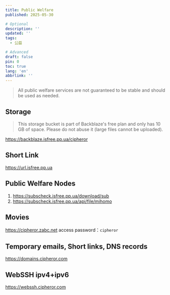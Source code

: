 ```yaml
---
title: Public Welfare
published: 2025-05-30

# Optional
description: ''
updated: ''
tags:
  - 公益

# Advanced
draft: false
pin: 0
toc: true
lang: 'en'
abbrlink: ''
---
```


> All public welfare services are not guaranteed to be stable and should be used as needed.

## Storage
> This storage bucket is part of Backblaze's free plan and only has 10 GB of space. Please do not abuse it (large files cannot be uploaded).

<https://backblaze.isfree.pp.ua/cipheror>

## Short Link
<https://url.isfree.pp.ua>

## Public Welfare Nodes
  1. <https://subscheck.isfree.pp.ua/download/sub><br>
  2. <https://subscheck.isfree.pp.ua/api/file/mihomo>

## Movies
<https://cipheror.zabc.net> access password：`cipheror` <br>

## Temporary emails, Short links, DNS records
<https://domains.cipheror.com>

## WebSSH ipv4+ipv6
<https://webssh.cipheror.com>
